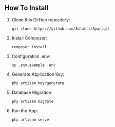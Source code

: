 ## How To Install 

1. Clone this GitHub repository:
    ```sh
    git clone https://github.com/Johuttt/Apar.git
    ```
2. Install Composer:
    ```sh
    composer install
    ```
3. Configuration .env:
    ```sh
    cp .env.example .env
    ```
4. Generate Application Key:
    ```sh
    php artisan key:generate
    ```
5. Database Migration:
    ```sh
    php artisan migrate
    ```
6. Run the App:
    ```sh
    php artisan serve
    ```
